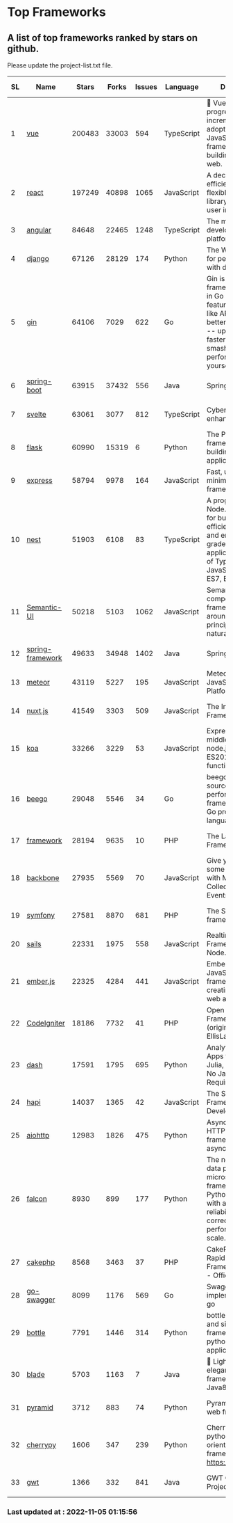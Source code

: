 # Top Frameworks
## A list of top frameworks ranked by stars on github.  
Please update the project-list.txt file.

| SL| Name  | Stars| Forks| Issues | Language | Description | Last Commit |
| --| ------| -----| ---- | ------ | -------- | ----------- | ----------- |
| 1 | [vue](https://github.com/vuejs/vue) | 200483 | 33003 | 594 | TypeScript | 🖖 Vue.js is a progressive, incrementally-adoptable JavaScript framework for building UI on the web. | 2022-10-19 04:45:59 |
| 2 | [react](https://github.com/facebook/react) | 197249 | 40898 | 1065 | JavaScript | A declarative, efficient, and flexible JavaScript library for building user interfaces. | 2022-11-04 13:31:07 |
| 3 | [angular](https://github.com/angular/angular) | 84648 | 22465 | 1248 | TypeScript | The modern web developer’s platform | 2022-11-04 19:56:37 |
| 4 | [django](https://github.com/django/django) | 67126 | 28129 | 174 | Python | The Web framework for perfectionists with deadlines. | 2022-11-04 11:20:25 |
| 5 | [gin](https://github.com/gin-gonic/gin) | 64106 | 7029 | 622 | Go | Gin is a HTTP web framework written in Go (Golang). It features a Martini-like API with much better performance -- up to 40 times faster. If you need smashing performance, get yourself some Gin. | 2022-10-19 16:49:19 |
| 6 | [spring-boot](https://github.com/spring-projects/spring-boot) | 63915 | 37432 | 556 | Java | Spring Boot | 2022-11-04 19:40:52 |
| 7 | [svelte](https://github.com/sveltejs/svelte) | 63061 | 3077 | 812 | TypeScript | Cybernetically enhanced web apps | 2022-11-03 08:43:39 |
| 8 | [flask](https://github.com/pallets/flask) | 60990 | 15319 | 6 | Python | The Python micro framework for building web applications. | 2022-10-30 14:55:51 |
| 9 | [express](https://github.com/expressjs/express) | 58794 | 9978 | 164 | JavaScript | Fast, unopinionated, minimalist web framework for node. | 2022-10-08 20:11:42 |
| 10 | [nest](https://github.com/nestjs/nest) | 51903 | 6108 | 83 | TypeScript | A progressive Node.js framework for building efficient, scalable, and enterprise-grade server-side applications on top of TypeScript & JavaScript (ES6, ES7, ES8) 🚀 | 2022-11-04 07:25:36 |
| 11 | [Semantic-UI](https://github.com/Semantic-Org/Semantic-UI) | 50218 | 5103 | 1062 | JavaScript | Semantic is a UI component framework based around useful principles from natural language. | 2022-10-06 20:02:37 |
| 12 | [spring-framework](https://github.com/spring-projects/spring-framework) | 49633 | 34948 | 1402 | Java | Spring Framework | 2022-11-04 15:44:59 |
| 13 | [meteor](https://github.com/meteor/meteor) | 43119 | 5227 | 195 | JavaScript | Meteor, the JavaScript App Platform | 2022-11-04 12:29:15 |
| 14 | [nuxt.js](https://github.com/nuxt/nuxt.js) | 41549 | 3303 | 509 | JavaScript | The Intuitive Vue(2) Framework | 2022-09-05 13:31:52 |
| 15 | [koa](https://github.com/koajs/koa) | 33266 | 3229 | 53 | JavaScript | Expressive middleware for node.js using ES2017 async functions | 2022-10-25 16:21:44 |
| 16 | [beego](https://github.com/beego/beego) | 29048 | 5546 | 34 | Go | beego is an open-source, high-performance web framework for the Go programming language. | 2022-09-14 08:37:19 |
| 17 | [framework](https://github.com/laravel/framework) | 28194 | 9635 | 10 | PHP | The Laravel Framework. | 2022-11-04 21:12:41 |
| 18 | [backbone](https://github.com/jashkenas/backbone) | 27935 | 5569 | 70 | JavaScript | Give your JS App some Backbone with Models, Views, Collections, and Events | 2022-08-23 08:30:45 |
| 19 | [symfony](https://github.com/symfony/symfony) | 27581 | 8870 | 681 | PHP | The Symfony PHP framework | 2022-11-04 12:06:11 |
| 20 | [sails](https://github.com/balderdashy/sails) | 22331 | 1975 | 558 | JavaScript | Realtime MVC Framework for Node.js | 2022-09-02 20:00:35 |
| 21 | [ember.js](https://github.com/emberjs/ember.js) | 22325 | 4284 | 441 | JavaScript | Ember.js - A JavaScript framework for creating ambitious web applications | 2022-11-03 15:07:57 |
| 22 | [CodeIgniter](https://github.com/bcit-ci/CodeIgniter) | 18186 | 7732 | 41 | PHP | Open Source PHP Framework (originally from EllisLab) | 2022-06-27 19:12:41 |
| 23 | [dash](https://github.com/plotly/dash) | 17591 | 1795 | 695 | Python | Analytical Web Apps for Python, R, Julia, and Jupyter. No JavaScript Required. | 2022-11-03 14:34:26 |
| 24 | [hapi](https://github.com/hapijs/hapi) | 14037 | 1365 | 42 | JavaScript | The Simple, Secure Framework Developers Trust | 2022-08-24 06:29:54 |
| 25 | [aiohttp](https://github.com/aio-libs/aiohttp) | 12983 | 1826 | 475 | Python | Asynchronous HTTP client/server framework for asyncio and Python | 2022-10-31 20:57:54 |
| 26 | [falcon](https://github.com/falconry/falcon) | 8930 | 899 | 177 | Python | The no-magic web data plane API and microservices framework for Python developers, with a focus on reliability, correctness, and performance at scale. | 2022-10-30 17:39:06 |
| 27 | [cakephp](https://github.com/cakephp/cakephp) | 8568 | 3463 | 37 | PHP | CakePHP: The Rapid Development Framework for PHP - Official Repository | 2022-11-02 02:01:52 |
| 28 | [go-swagger](https://github.com/go-swagger/go-swagger) | 8099 | 1176 | 569 | Go | Swagger 2.0 implementation for go | 2022-10-06 03:55:56 |
| 29 | [bottle](https://github.com/bottlepy/bottle) | 7791 | 1446 | 314 | Python | bottle.py is a fast and simple micro-framework for python web-applications. | 2022-09-05 15:24:52 |
| 30 | [blade](https://github.com/lets-blade/blade) | 5703 | 1163 | 7 | Java | :rocket: Lightning fast and elegant mvc framework for Java8 | 2022-05-10 12:38:06 |
| 31 | [pyramid](https://github.com/Pylons/pyramid) | 3712 | 883 | 74 | Python | Pyramid - A Python web framework | 2022-09-29 23:22:56 |
| 32 | [cherrypy](https://github.com/cherrypy/cherrypy) | 1606 | 347 | 239 | Python | CherryPy is a pythonic, object-oriented HTTP framework.      https://cherrypy.dev | 2022-07-17 20:36:25 |
| 33 | [gwt](https://github.com/gwtproject/gwt) | 1366 | 332 | 841 | Java | GWT Open Source Project | 2022-07-26 22:23:28 |

### Last updated at : 2022-11-05 01:15:56
